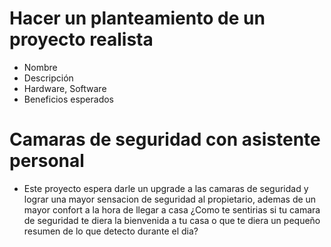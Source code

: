 # Hacer un planteamiento de un proyecto realista
- Nombre
- Descripción
- Hardware, Software
- Beneficios esperados

# Camaras de seguridad con asistente personal
- Este proyecto espera darle un upgrade a las camaras de seguridad y lograr una mayor sensacion de seguridad al propietario, ademas de un mayor confort a la hora de llegar a casa
¿Como te sentirias si tu camara de seguridad te diera la bienvenida a tu casa o que te diera un pequeño resumen de lo que detecto durante el dia?